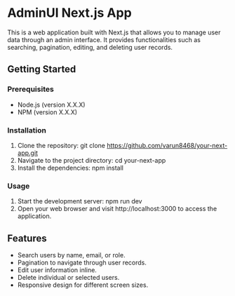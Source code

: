 # AdminUI Next.js App

This is a web application built with Next.js that allows you to manage user data through an admin interface. It provides functionalities such as searching, pagination, editing, and deleting user records.

## Getting Started

### Prerequisites
- Node.js (version X.X.X)
- NPM (version X.X.X)

### Installation

1. Clone the repository: git clone https://github.com/varun8468/your-next-app.git
2. Navigate to the project directory: cd your-next-app
3. Install the dependencies: npm install

### Usage

1. Start the development server: npm run dev
2. Open your web browser and visit http://localhost:3000 to access the application.

## Features

- Search users by name, email, or role.
- Pagination to navigate through user records.
- Edit user information inline.
- Delete individual or selected users.
- Responsive design for different screen sizes.